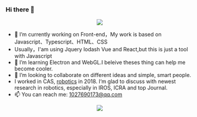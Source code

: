 ### Hi there 👋

<div align="center">
  <img src="https://github-readme-stats.vercel.app/api?username=Kun8018&show_icons=true&bg_color=#F472B6&count_private=true&show_icons=true&include_all_commits=true" />
</div>

- 🔭 I’m currently working on Front-end，My work is based on Javascript、Typescript、HTML、CSS
- Usually，I'am using Jquery lodash Vue and React,but this is just a tool with Javascript
- 🌱 I’m learning Electron and WebGL.I beleive theses thing can help me become cooler. 
- 👯 I’m looking to collaborate on different ideas and simple, smart people.
- I worked in CAS, [robotics](http://bigsmilelab.ac.cn/cn/home.html) in 2018. I‘m glad to discuss with newest research in robotics, especially in IROS, ICRA and top Journal.
- 📫 You can reach me: 1027690173@qq.com
<!--
**Kun8018/Kun8018** is a ✨ _special_ ✨ repository because its `README.md` (this file) appears on your GitHub profile.

Here are some ideas to get you started:


- 🌱 I’m currently learning ...
- 👯 I’m looking to collaborate on ...
- 🤔 I’m looking for help with ...
- 💬 Ask me about ...
- 📫 How to reach me: ...
- 😄 Pronouns: ...
- ⚡ Fun fact: ...
-->


<div align="center">
  <img align="center" src="https://github-readme-stats.vercel.app/api/top-langs/?username=Kun8018&hide=html&count_private=true&layout=compact" />
</div>
